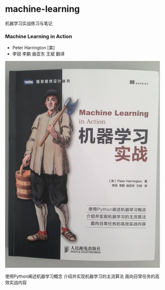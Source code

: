 machine-learning
================

机器学习实战练习与笔记

### Machine Learning in Action
- Peter Harrington [美]
- 李锐 李鹏 曲亚东 王斌 翻译

![](book_cover.jpg)

使用Python阐述机器学习概念
介绍并实现机器学习的主流算法
面向日常任务的高效实战内容


